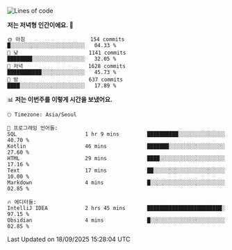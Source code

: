  <!--START_SECTION:waka-->
![Lines of code](https://img.shields.io/badge/%EC%A0%80%EB%8A%94%20%EC%97%AC%ED%83%9C%EA%B9%8C%EC%A7%80%20-1.9%20million%20%EC%A4%84%EC%9D%98%20%EC%BD%94%EB%93%9C%EB%A5%BC%20%EC%9E%91%EC%84%B1%ED%96%88%EC%96%B4%EC%9A%94.-blue)

**저는 저녁형 인간이에요. 🦉** 

```text
🌞 아침                     154 commits         █░░░░░░░░░░░░░░░░░░░░░░░░   04.33 % 
🌆 낮　                     1141 commits        ████████░░░░░░░░░░░░░░░░░   32.05 % 
🌃 저녁                     1628 commits        ███████████░░░░░░░░░░░░░░   45.73 % 
🌙 밤　                     637 commits         ████░░░░░░░░░░░░░░░░░░░░░   17.89 % 
```


📊 **저는 이번주를 이렇게 시간을 보냈어요.** 

```text
🕑︎ Timezone: Asia/Seoul

💬 프로그래밍 언어들: 
SQL                      1 hr 9 mins         ██████████░░░░░░░░░░░░░░░   40.70 % 
Kotlin                   46 mins             ███████░░░░░░░░░░░░░░░░░░   27.60 % 
HTML                     29 mins             ████░░░░░░░░░░░░░░░░░░░░░   17.16 % 
Text                     17 mins             ██░░░░░░░░░░░░░░░░░░░░░░░   10.00 % 
Markdown                 4 mins              █░░░░░░░░░░░░░░░░░░░░░░░░   02.85 % 

🔥 에디터들: 
IntelliJ IDEA            2 hrs 45 mins       ████████████████████████░   97.15 % 
Obsidian                 4 mins              █░░░░░░░░░░░░░░░░░░░░░░░░   02.85 % 
```


 Last Updated on 18/09/2025 15:28:04 UTC
<!--END_SECTION:waka-->
